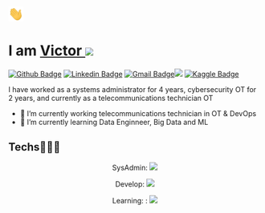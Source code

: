 <img width="30px" margin="0px" src="https://raw.githubusercontent.com/ABSphreak/ABSphreak/master/gifs/Hi.gif">
<h1>I am <a href="https://github.com/Victor-AFT">Victor </a> <img height="30px" src="https://emojis.slackmojis.com/emojis/images/1531849430/4246/blob-sunglasses.gif?1531849430"></h1>
</h1>


[![Github Badge](http://img.shields.io/badge/-Github-black?style=flat-square&logo=github&link=https://github.com/Defcon27/)](https://github.com/Victor-AFT/) 
[![Linkedin Badge](https://img.shields.io/badge/-LinkedIn-blue?style=flat-square&logo=Linkedin&logoColor=white&link=https://www.linkedin.com/in/victor-fuentes-toledo/)](https://www.linkedin.com/in/victor-fuentes-toledo)
[![Gmail Badge](https://img.shields.io/badge/-Gmail-d14836?style=flat-square&logo=Gmail&logoColor=white&link=mailto:vfuentestoledo@gmail.com)](mailto:vfuentestoledo@gmail.com)![](https://komarev.com/ghpvc/?username=Victor-AFT&color=00a0a0&style=plastic)
[![Kaggle Badge](https://img.shields.io/badge/kaggle-blue)](https://www.kaggle.com/victoraft)

I have worked as a systems administrator for 4 years,  cybersecurity OT for 2 years, and currently as a telecommunications technician OT

- 🔭 I’m currently working telecommunications technician in OT & DevOps
- 🌱 I’m currently learning Data Enginneer, Big Data and ML
<!--
**Victor-AFT/Victor-AFT** is a ✨ _special_ ✨ repository because its `README.md` (this file) appears on your GitHub profile.
- 👯 I’m looking to collaborate on ...
- 🤔 I’m looking for help with ...
- 💬 Ask me about ...
- 📫 How to reach me: ...
- 😄 Pronouns: ...
- ⚡ Fun fact: ...
-->
<!--tech stack icons-->
<h2 >Techs👨🏻‍💻</h2>

<p align="center">
  SysAdmin:
  <a href="https://skillicons.dev">
    <img src="https://skillicons.dev/icons?i=bash,linux,kali,mind,ubuntu,debian,docker,raspberrypi,windows" />
  </a>
</p>
<p align="center">
  Develop:
  <a href="https://skillicons.dev">
    <img src="https://skillicons.dev/icons?i=anaconda,cpp,git,github,gitlab,mysql,py,qt,sqlite" />
  </a>
</p>
<p align="center">
  Learning: :
  <a href="https://skillicons.dev">
    <img src="https://skillicons.dev/icons?i=aws,azure,elasticsearch,kubernetes" />
  </a>
</p>




